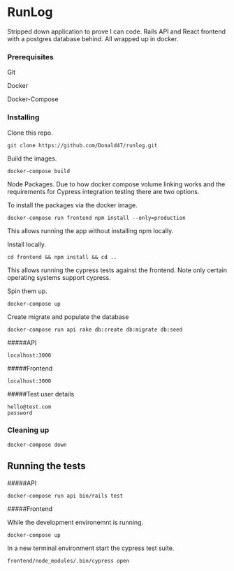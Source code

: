 # RunLog

Stripped down application to prove I can code. Rails API and React frontend with a postgres database behind. All wrapped up in docker.

### Prerequisites

Git

Docker

Docker-Compose

### Installing

Clone this repo.

```
git clone https://github.com/Donald47/runlog.git
```

Build the images.

```
docker-compose build
```

Node Packages.
Due to how docker compose volume linking works and the requirements for Cypress integration testing there are two options.

To install the packages via the docker image.
```
docker-compose run frontend npm install --only=production
```
This allows running the app without installing npm locally.

Install locally.
```
cd frontend && npm install && cd ..
```
This allows running the cypress tests against the frontend.
Note only certain operating systems support cypress.

Spin them up.

```
docker-compose up
```

Create migrate and populate the database

```
docker-compose run api rake db:create db:migrate db:seed
```

#####API

```
localhost:3000
```

#####Frontend

```
localhost:3000
```

#####Test user details

```
hello@test.com
password
```

### Cleaning up

```
docker-compose down
```

## Running the tests

#####API

```
docker-compose run api bin/rails test
```

#####Frontend

While the development environemnt is running.
```
docker-compose up
```
In a new terminal environment start the cypress test suite.

```
frontend/node_modules/.bin/cypress open
```
